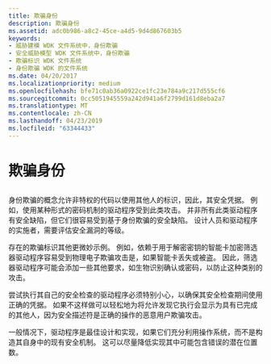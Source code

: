 ```yaml
---
title: 欺骗身份
description: 欺骗身份
ms.assetid: adc0b986-a8c2-45ce-a4d5-9d4d867603b5
keywords:
- 威胁建模 WDK 文件系统中，身份欺骗
- 安全威胁模型 WDK 文件系统中，身份欺骗
- 欺骗标识 WDK 文件系统
- 身份欺骗 WDK 的文件系统
ms.date: 04/20/2017
ms.localizationpriority: medium
ms.openlocfilehash: bfe71c0ab36a0922ce1fc23e784a9c217d555cf6
ms.sourcegitcommit: 0cc5051945559a242d941a6f2799d161d8eba2a7
ms.translationtype: MT
ms.contentlocale: zh-CN
ms.lasthandoff: 04/23/2019
ms.locfileid: "63344433"
---
```

# <a name="spoofing-identity"></a>欺骗身份


## <span id="ddk_spoofing_identity_if"></span><span id="DDK_SPOOFING_IDENTITY_IF"></span>


身份欺骗的概念允许非特权的代码以使用其他人的标识，因此，其安全凭据。 例如，使用某种形式的密码机制的驱动程序受到此类攻击。 并非所有此类驱动程序有安全缺陷，但它们很容易受到基于身份欺骗的安全缺陷。 设计人员和驱动程序的实施者，需要评估安全漏洞的等级。

存在的欺骗标识其他更微妙示例。 例如，依赖于用于解密密钥的智能卡加密筛选器驱动程序容易受到物理电子欺骗攻击是，如果智能卡丢失或被盗。 因此，筛选器驱动程序可能会添加一些其他要求，如生物识别确认或密码，以防止这种类别的攻击。

尝试执行其自己的安全检查的驱动程序必须特别小心，以确保其安全检查期间使用正确的凭据。 如果不这样做可以轻松地为将允许发现它执行会显示为具有已完成的其他人，因为安全描述符是正确的操作的恶意用户欺骗攻击。

一般情况下，驱动程序是最佳设计和实现，如果它们充分利用操作系统，而不是构造其自身中的现有安全机制。 这可以尽量降低实现其中可能包含错误的潜在位置数。

 

 




